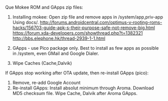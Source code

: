 
Que Mokee ROM and GApps zip files:

1) Installing mokee:
   Open zip file and remove apps in /system/app,priv-app
   Using docs/.
   http://forums.androidcentral.com/optimus-v-rooting-roms-hacks/156703-guide-apk-s-their-purpose-safe-not-remove-big.html
   https://forum.xda-developers.com/showthread.php?t=1382321
   http://bbs.elephone.hk/thread-2939-1-1.html

2) GApps - use Pico package only. Best to install as few apps as possible in /system,
     even GMail and Google Dialer.


3) Wipe Caches (Cache,Dalvik)


If GApps stop working after OTA update, then re-install GApps (pico):
  1) Remove, re-add Google Account
  2) Re-install GApps:
     Install absolut minimum through Aroma.
     Download MD5 checksum file.
     Wipe Cache, Dalvik after Aroma GApps.



